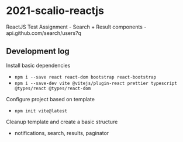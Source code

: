 # 2021-scalio-reactjs
ReactJS Test Assignment - Search + Result components - api.github.com/search/users?q


## Development log

Install basic dependencies
- `npm i --save react react-dom bootstrap react-bootstrap`
- `npm i --save-dev vite @vitejs/plugin-react prettier typescript @types/react @types/react-dom`

Configure project based on template
- `npm init vite@latest`

Cleanup template and create a basic structure
- notifications, search, results, paginator